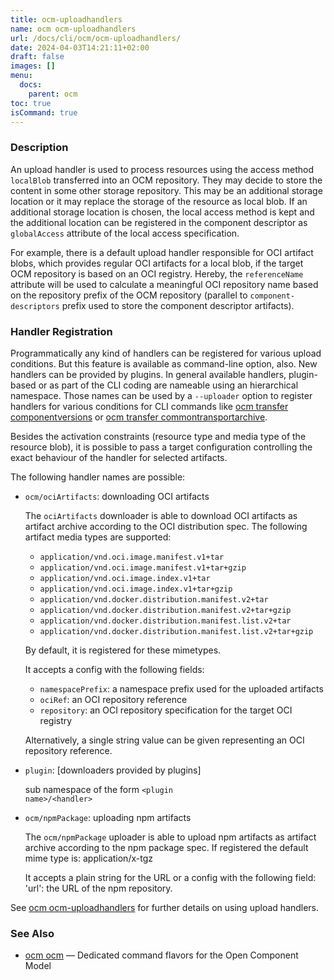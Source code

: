 ```yaml
---
title: ocm-uploadhandlers
name: ocm ocm-uploadhandlers
url: /docs/cli/ocm/ocm-uploadhandlers/
date: 2024-04-03T14:21:11+02:00
draft: false
images: []
menu:
  docs:
    parent: ocm
toc: true
isCommand: true
---
```

### Description


An upload handler is used to process resources using the access method
<code>localBlob</code> transferred into an OCM
repository. They may decide to store the content in some other 
storage repository. This may be an additional storage location or it
may replace the storage of the resource as local blob.
If an additional storage location is chosen, the local access method
is kept and the additional location can be registered in the component
descriptor as <code>globalAccess</code> attribute of the local access
specification.

For example, there is a default upload handler responsible for OCI artifact
blobs, which provides regular OCI artifacts for a local blob, if
the target OCM repository is based on an OCI registry. Hereby, the
<code>referenceName</code> attribute will be used to calculate a
meaningful OCI repository name based on the repository prefix
of the OCM repository (parallel to <code>component-descriptors</code> prefix
used to store the component descriptor artifacts).

### Handler Registration 

Programmatically any kind of handlers can be registered for various
upload conditions. But this feature is available as command-line option, also.
New handlers can be provided by plugins. In general available handlers,
plugin-based or as part of the CLI coding are nameable using an hierarchical
namespace. Those names can be used by a <code>--uploader</code> option
to register handlers for various conditions for CLI commands like
[ocm transfer componentversions](/docs/cli/transfer/componentversions) or [ocm transfer commontransportarchive](/docs/cli/transfer/commontransportarchive).

Besides the activation constraints (resource type and media type of the
resource blob), it is possible to pass a target configuration controlling the
exact behaviour of the handler for selected artifacts.

The following handler names are possible:
  - <code>ocm/ociArtifacts</code>: downloading OCI artifacts
    
    The <code>ociArtifacts</code> downloader is able to download OCI artifacts
    as artifact archive according to the OCI distribution spec.
    The following artifact media types are supported:
      - <code>application/vnd.oci.image.manifest.v1+tar</code>
      - <code>application/vnd.oci.image.manifest.v1+tar+gzip</code>
      - <code>application/vnd.oci.image.index.v1+tar</code>
      - <code>application/vnd.oci.image.index.v1+tar+gzip</code>
      - <code>application/vnd.docker.distribution.manifest.v2+tar</code>
      - <code>application/vnd.docker.distribution.manifest.v2+tar+gzip</code>
      - <code>application/vnd.docker.distribution.manifest.list.v2+tar</code>
      - <code>application/vnd.docker.distribution.manifest.list.v2+tar+gzip</code>
    
    By default, it is registered for these mimetypes.
    
    It accepts a config with the following fields:
      - <code>namespacePrefix</code>: a namespace prefix used for the uploaded artifacts
      - <code>ociRef</code>: an OCI repository reference
      - <code>repository</code>: an OCI repository specification for the target OCI registry
    
    Alternatively, a single string value can be given representing an OCI repository
    reference.

  - <code>plugin</code>: [downloaders provided by plugins]
    
    sub namespace of the form <code>&lt;plugin name>/&lt;handler></code>

  - <code>ocm/npmPackage</code>: uploading npm artifacts
    
    The <code>ocm/npmPackage</code> uploader is able to upload npm artifacts
    as artifact archive according to the npm package spec.
    If registered the default mime type is: application/x-tgz
    
    It accepts a plain string for the URL or a config with the following field:
    'url': the URL of the npm repository.



See [ocm ocm-uploadhandlers](/docs/cli/cli-uploadhandlers) for further details on using
upload handlers.


### See Also

* [ocm ocm](/docs/cli/cli)	 &mdash; Dedicated command flavors for the Open Component Model

